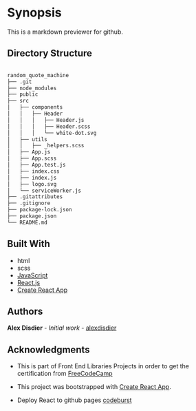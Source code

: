 # Synopsis

This is a markdown previewer for github.

## Directory Structure

```bash

random_quote_machine
├── .git
├── node_modules
├── public
├── src
│   ├── components
│   │   ├── Header
│   │   │   ├── Header.js
│   │   │   ├── Header.scss
│   │   │   └── white-dot.svg
│   ├── utils
│   │   ├── _helpers.scss
│   ├── App.js
│   ├── App.scss
│   ├── App.test.js
│   ├── index.css
│   ├── index.js
│   ├── logo.svg
│   └── serviceWorker.js
├── .gitattributes
├── .gitignore
├── package-lock.json
├── package.json
└── README.md

```

## Built With

* html
* scss
* [JavaScript](https://developer.mozilla.org/bm/docs/Web/JavaScript)
* [React.js](https://reactjs.org/docs/hello-world.html)
* [Create React App](https://facebook.github.io/create-react-app/docs/getting-started)

## Authors

**Alex Disdier** - *Initial work* - [alexdisdier](https://github.com/alexdisdier)

## Acknowledgments

* This is part of Front End Libraries Projects in order to get the certification from [FreeCodeCamp](https://learn.freecodecamp.org/front-end-libraries/front-end-libraries-projects/build-a-markdown-previewer)

* This project was bootstrapped with [Create React App](https://github.com/facebook/create-react-app).

* Deploy React to github pages [codeburst](https://codeburst.io/deploy-react-to-github-pages-to-create-an-amazing-website-42d8b09cd4d) 
